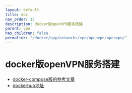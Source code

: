 ```yaml
---
layout: default
title: doc
nav_order: 15
description: docker版openVPN服务搭建
parent: vpn
has_children: false
permalink: "/docker/app/networks/vpn/openvpn/openvpn/"
---
```


# docker版openVPN服务搭建

- [docker-compose版的参考文章](https://github.com/kylemanna/docker-openvpn/blob/master/docs/docker-compose.md)
- [dockerhub地址](https://hub.docker.com/r/kylemanna/openvpn)
